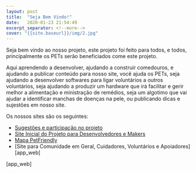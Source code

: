 ```yaml
---
layout: post
title:  "Seja Bem Vindo!"
date:   2020-01-23 21:54:49
excerpt_separator: <!--more-->
cover: "{{site.baseurl}}/img/2.jpg"
---
```


Seja bem vindo ao nosso projeto, este projeto foi feito para todos, e todos, principalmente os PETs serão beneficiados come este projeto.

<!--more-->

Aqui aprendendo a desenvolver, ajudando a construir comedouros, e ajudando a publicar conteúdo para nosso site, você ajuda os PETs, seja ajudando a desenvolver softwares para ligar voluntários a outros voluntários, seja ajudando a produzir um hardware que irá facilitar e gerir melhor a alimentação e ministração de remédios, seja um algotimo que vai ajudar a identificar manchas de doenças na pele, ou publicando dicas e sujestões em nosso site.

Os nossos sites são os seguintes:

- [Sugestões e participação no projeto][sugestoes]
- [Site Inicial do Projeto para Desenvolvedores e Makers][web1]
- [Mapa PetFriendly][petfriendly]
- [Site para Comunidade em Geral, Cuidadores, Voluntários e Apoiadores][app_web]

[web]:          http://bit.ly/streetpet_web
[web1]:         http://bit.ly/streetpet_web1
[sugestoes]:    http://bit.ly/streetpet_sugestoes
[petfriendly]:  http://bit.ly/streetpet_petfriendly
[app_web]

